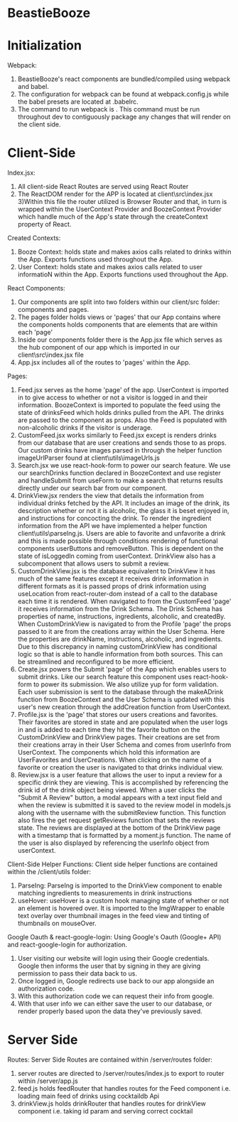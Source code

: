 # BeastieBooze

# Initialization

Webpack:

1.  BeastieBooze's react components are bundled/compiled using webpack and babel.
2.  The configuration for webpack can be found at webpack.config.js while the babel presets are located at .babelrc.
3.  The command to run webpack is <npm run build:dev>. This command must be run throughout dev to contiguously package
    any changes that will render on the client side.

# Client-Side

Index.jsx:

1.  All client-side React Routes are served using React Router
2.  The ReactDOM render for the APP is located at client\src\index.jsx
    3)Within this file the router utilized is Browser Router and that, in turn is
    wrapped within the UserContext Provider and BoozeContext Provider which
    handle much of the App's state through the createContext property of
    React.

Created Contexts:

1.  Booze Context: holds state and makes axios calls related to drinks within
    the App. Exports functions used throughout the App.
2.  User Context: holds state and makes axios calls related to user informatioN
    within the App. Exports functions used throughout the App.

React Components:

1.  Our components are split into two folders within our client/src folder:
    components and pages.
2.  The pages folder holds views or 'pages' that our App contains where the
    components holds components that are elements that are within each 'page'
3.  Inside our components folder there is the App.jsx file which serves as the
    hub component of our app which is imported in our client\src\index.jsx file
4.  App.jsx includes all of the routes to 'pages' within the App.

Pages:

1.  Feed.jsx serves as the home 'page' of the app. UserContext is imported
    in to give access to whether or not a visitor is logged in and their
    information. BoozeContext is imported to populate the feed using the
    state of drinksFeed which holds drinks pulled from the API. The drinks
    are passed to the component <DrinkTile> as props. Also the Feed is
    populated with non-alcoholic drinks if the visitor is underage.
2.  CustomFeed.jsx works similarly to Feed.jsx except is renders drinks from
    our database that are user creations and sends those to <CustomDrinkTile>
    as props. Our custom drinks have images parsed in through the helper
    function imageUrlParser found at client\utils\imageUrls.js
3.  Search.jsx we use react-hook-form to power our search feature. We use
    our searchDrinks function declared in BoozeContext and use register
    and handleSubmit from useForm to make a search that returns results
    directly under our search bar from our <SearchFeed> component.
4.  DrinkView.jsx renders the view that details the information from individual
    drinks fetched by the API. It includes an image of the drink, its description
    whether or not it is alcoholic, the glass it is beset enjoyed in, and
    instructions for concocting the drink. To render the ingredient information
    from the API we have implemented a helper function client\utils\parseIng.js.
    Users are able to favorite and unfavorite a drink and this is made possible
    through conditions rendering of functional components userButtons and
    removeButton. This is dependent on the state of isLoggedIn coming from
    userContext. DrinkView also has a subcomponent that allows users to submit
    a review.
5.  CustomDrinkView.jsx is the database equivalent to DrinkView it has much
    of the same features except it receives drink information in different
    formats as it is passed props of drink information using useLocation from
    react-router-dom instead of a call to the database each time it is rendered.
    When navigated to from the CustomFeed 'page' it receives information from the
    Drink Schema. The Drink Schema has properties of name, instructions, ingredients,
    alcoholic, and createdBy. When CustomDrinkView is navigated to from the Profile
    'page' the props passed to it are from the creations array within the User Schema.
    Here the properties are drinkName, instructions, alcoholic, and ingredients. Due
    to this discrepancy in naming customDrinkView has conditional logic so that is
    able to handle information from both sources. This can be streamlined and reconfigured
    to be more efficient.
6.  Create.jsx powers the Submit 'page' of the App which enables users to submit drinks.
    Like our search feature this component uses react-hook-form to power its submission.
    We also utilize yup for form validation. Each user submission is sent to the database
    through the makeADrink function from BoozeContext and the User Schema is updated with
    this user's new creation through the addCreation function from UserContext.
7.  Profile.jsx is the 'page' that stores our users creations and favorites. Their favorites
    are stored in state and are populated when the user logs in and is added to each time
    they hit the favorite button on the CustomDrinkView and DrinkView pages. Their creations
    are set from their creations array in their User Schema and comes from userInfo from
    UserContext. The components which hold this information are UserFavorites and UserCreations.
    When clicking on the name of a favorite or creation the user is navigated to that drinks
    individual view.
8.  Review.jsx is a user feature that allows the user to input a review for a specific drink they
    are viewing. This is accomplished by referencing the drink id of the drink object being viewed.
    When a user clicks the "Submit A Review" button, a modal appears with a text input field and
    when the review is submitted it is saved to the review model in models.js along with the username
    with the submitReview function. This function also fires the get request getReviews function that
    sets the reviews state. The reviews are displayed at the bottom of the DrinkView page with a
    timestamp that is formatted by a moment.js function. The name of the user is also displayed by
    referencing the userInfo object from userContext.

Client-Side Helper Functions:
Client side helper functions are contained within the /client/utils folder:

1.  ParseIng: ParseIng is imported to the DrinkView component to enable matching ingredients to measurements in drink instructions
2.  useHover: useHover is a custom hook managing state of whether or not an element is hovered over. It is imported to the ImgWrapper
    to enable text overlay over thumbnail images in the feed view and tinting of thumbnails on mouseOver.

Google Oauth & react-google-login:
Using Google's Oauth (Google+ API) and react-google-login for authorization.

1.  User visiting our website will login using their Google credentials. Google then informs the user that by signing in they are giving permission to pass their data back to us.
2.  Once logged in, Google redirects use back to our app alongside an authorization code.
3.  With this authorization code we can request their info from google.
4.  With that user info we can either save the user to our database, or render properly based upon the data they've previously saved.

# Server Side

Routes:
Server Side Routes are contained within /server/routes folder:

1.  server routes are directed to /server/routes/index.js to export to router within /server/app.js
2.  feed.js holds feedRouter that handles routes for the Feed component i.e. loading main feed of drinks using cocktaildb Api
3.  drinkView.js holds drinkRouter that handles routes for drinkView component i.e. taking id param and serving correct cocktail
